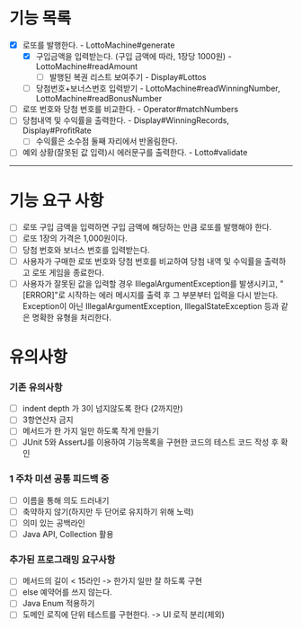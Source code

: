 # 기능 목록
- [x] 로또를 발행한다. - LottoMachine#generate
  - [x] 구입금액을 입력받는다. (구입 금액에 따라, 1장당 1000원) - LottoMachine#readAmount
    - [ ] 발행된 복권 리스트 보여주기 - Display#Lottos
  - [ ] 당첨번호+보너스번호 입력받기 - LottoMachine#readWinningNumber, LottoMachine#readBonusNumber

- [ ] 로또 번호와 당첨 번호를 비교한다. - Operator#matchNumbers
- [ ] 당첨내역 및 수익률을 출력한다. - Display#WinningRecords, Display#ProfitRate
  - [ ] 수익률은 소수점 둘째 자리에서 반올림한다.

- [ ] 예외 상황(잘못된 값 입력)시 에러문구를 출력한다. - Lotto#validate

-----

# 기능 요구 사항
- [ ] 로또 구입 금액을 입력하면 구입 금액에 해당하는 만큼 로또를 발행해야 한다.
- [ ] 로또 1장의 가격은 1,000원이다.
- [ ] 당첨 번호와 보너스 번호를 입력받는다.
- [ ] 사용자가 구매한 로또 번호와 당첨 번호를 비교하여 당첨 내역 및 수익률을 출력하고 로또 게임을 종료한다.
- [ ] 사용자가 잘못된 값을 입력할 경우 IllegalArgumentException를 발생시키고,
"[ERROR]"로 시작하는 에러 메시지를 출력 후 그 부분부터 입력을 다시 받는다.
Exception이 아닌 IllegalArgumentException, IllegalStateException 등과 같은 명확한 유형을 처리한다.

# 유의사항

### 기존 유의사항
- [ ] indent depth 가 3이 넘지않도록 한다 (2까지만)
- [ ] 3항연산자 금지
- [ ] 메서드가 한 가지 일만 하도록 작게 만들기
- [ ] JUnit 5와 AssertJ를 이용하여 기능목록을 구현한 코드의 테스트 코드 작성 후 확인
### 1 주차 미션 공통 피드백 중
- [ ] 이름을 통해 의도 드러내기
- [ ] 축약하지 않기(하지만 두 단어로 유지하기 위해 노력)
- [ ] 의미 있는 공백라인
- [ ] Java API, Collection 활용
### 추가된 프로그래밍 요구사항
- [ ] 메서드의 길이 < 15라인 -> 한가지 일만 잘 하도록 구현
- [ ] else 예약어를 쓰지 않는다.
- [ ] Java Enum 적용하기
- [ ] 도메인 로직에 단위 테스트를 구현한다. -> UI 로직 분리(제외)
